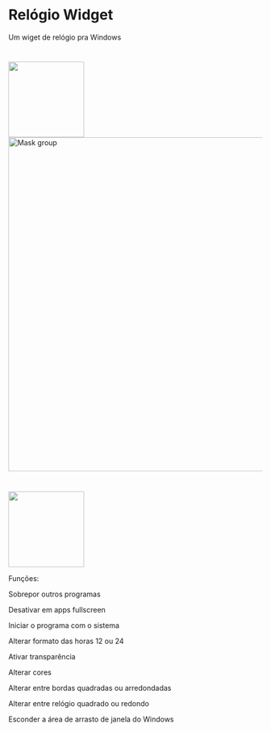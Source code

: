 # Relógio Widget

Um wiget de relógio pra Windows

<div style="margin-top: 40px;">
  <img src="imagem.png" alt="" width="150">
</div>

<img width="662" alt="Mask group" src="https://github.com/user-attachments/assets/a8ea1074-75cb-4e99-9bbb-6c3ace704192" />

<div style="margin-top: 40px;">
  <img src="imagem.png" alt="" width="150">
</div>

Funções:

Sobrepor outros programas

Desativar em apps fullscreen

Iniciar o programa com o sistema
         
Alterar formato das horas 12 ou 24
        
Ativar transparência
         
Alterar cores
        
Alterar entre bordas quadradas ou arredondadas
         
Alterar entre relógio quadrado ou redondo
         
Esconder a área de arrasto de janela do Windows
